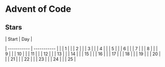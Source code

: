 # Advent of Code

## Stars

| Start | Day |

| ----------- | ----------- |
| | 1 |
| | 2 |
| | 3 |
| | 4 |
| | 5 |
| | 6 |
| | 7 |
| | 8 |
| | 9 |
| | 10 |
| | 11 |
| | 12 |
| | 13 |
| | 14 |
| | 15 |
| | 16 |
| | 17 |
| | 18 |
| | 19 |
| | 20 |
| | 21 |
| | 22 |
| | 23 |
| | 24 |
| | 25 |
